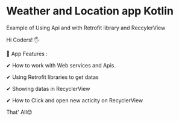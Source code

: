 # Weather and Location app Kotlin
 Example of Using Api and with Retrofit library and ReccylerView
 
 Hi Coders! 🖐
 
🎯 App Features : 

✔ How to work with Web services and Apis.

✔ Using Retrofit libraries to get datas

✔ Showing datas in RecyclerView

✔ How to Click and open new acticity on RecyclerView

That' All😊

